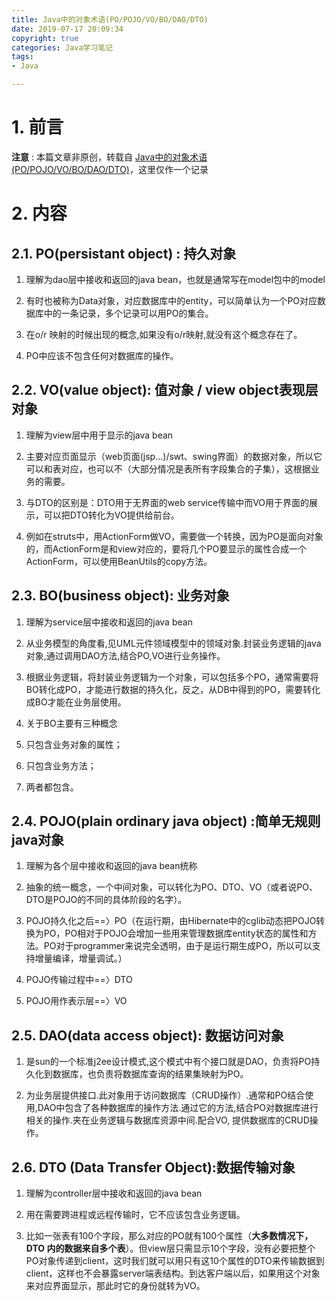 ```yaml
---
title: Java中的对象术语(PO/POJO/VO/BO/DAO/DTO)
date: 2019-07-17 20:09:34
copyright: true
categories: Java学习笔记
tags:
- Java

---
```


# 1. 前言

**注意** : 本篇文章非原创，转载自 [Java中的对象术语(PO/POJO/VO/BO/DAO/DTO)](https://blog.csdn.net/u010297957/article/details/49817563)，这里仅作一个记录

# 2. 内容

## **2.1. PO(persistant object) : 持久对象**

1. 理解为dao层中接收和返回的java bean，也就是通常写在model包中的model

2. 有时也被称为Data对象，对应数据库中的entity，可以简单认为一个PO对应数据库中的一条记录，多个记录可以用PO的集合。

3. 在o/r 映射的时候出现的概念,如果没有o/r映射,就没有这个概念存在了。

4. PO中应该不包含任何对数据库的操作。

<!--more-->

## **2.2. VO(value object): 值对象 / view object表现层对象**

1. 理解为view层中用于显示的java bean

2. 主要对应页面显示（web页面(jsp...)/swt、swing界面）的数据对象，所以它可以和表对应，也可以不（大部分情况是表所有字段集合的子集），这根据业务的需要。

3. 与DTO的区别是：DTO用于无界面的web service传输中而VO用于界面的展示，可以把DTO转化为VO提供给前台。

4. 例如在struts中，用ActionForm做VO，需要做一个转换，因为PO是面向对象的，而ActionForm是和view对应的，要将几个PO要显示的属性合成一个ActionForm，可以使用BeanUtils的copy方法。

## **2.3. BO(business object): 业务对象**

1. 理解为service层中接收和返回的java bean

2. 从业务模型的角度看,见UML元件领域模型中的领域对象.封装业务逻辑的java对象,通过调用DAO方法,结合PO,VO进行业务操作。

3. 根据业务逻辑，将封装业务逻辑为一个对象，可以包括多个PO，通常需要将BO转化成PO，才能进行数据的持久化，反之，从DB中得到的PO，需要转化成BO才能在业务层使用。

4.  关于BO主要有三种概念
   1.  只包含业务对象的属性；  
   2.  只包含业务方法； 
   3.  两者都包含。

## **2.4. POJO(plain ordinary java object) :简单无规则java对象**

1. 理解为各个层中接收和返回的java bean统称

2. 抽象的统一概念，一个中间对象，可以转化为PO、DTO、VO（或者说PO、DTO是POJO的不同的具体阶段的名字）。

3. POJO持久化之后==〉PO（在运行期，由Hibernate中的cglib动态把POJO转换为PO，PO相对于POJO会增加一些用来管理数据库entity状态的属性和方法。PO对于programmer来说完全透明，由于是运行期生成PO，所以可以支持增量编译，增量调试。）

4. POJO传输过程中==〉DTO

5. POJO用作表示层==〉VO

## **2.5. DAO(data access object): 数据访问对象**

1. 是sun的一个标准j2ee设计模式,这个模式中有个接口就是DAO，负责将PO持久化到数据库，也负责将数据库查询的结果集映射为PO。

2. 为业务层提供接口.此对象用于访问数据库（CRUD操作）.通常和PO结合使用,DAO中包含了各种数据库的操作方法.通过它的方法,结合PO对数据库进行相关的操作.夹在业务逻辑与数据库资源中间.配合VO, 提供数据库的CRUD操作。

## **2.6. DTO (Data Transfer Object):数据传输对象**

1. 理解为controller层中接收和返回的java bean

2. 用在需要跨进程或远程传输时，它不应该包含业务逻辑。

3. 比如一张表有100个字段，那么对应的PO就有100个属性（**大多数情况下，DTO 内的数据来自多个表**）。但view层只需显示10个字段，没有必要把整个PO对象传递到client，这时我们就可以用只有这10个属性的DTO来传输数据到client，这样也不会暴露server端表结构。到达客户端以后，如果用这个对象来对应界面显示，那此时它的身份就转为VO。



